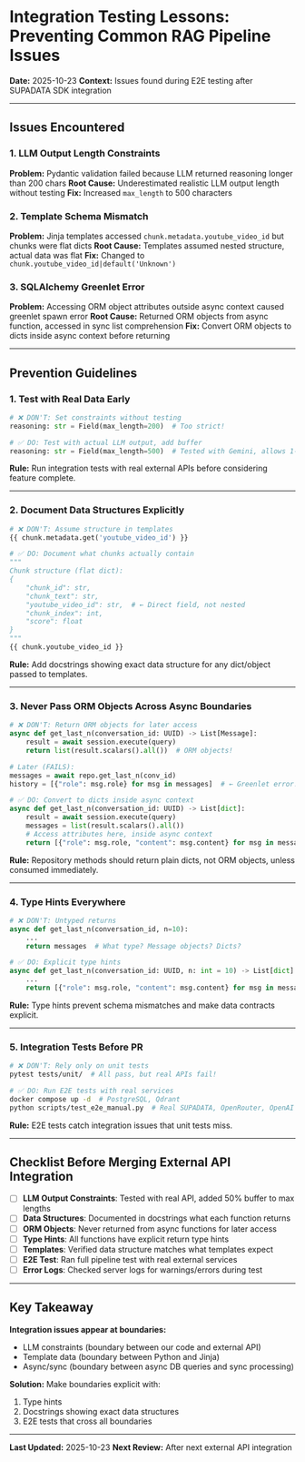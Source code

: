# Integration Testing Lessons: Preventing Common RAG Pipeline Issues

**Date:** 2025-10-23
**Context:** Issues found during E2E testing after SUPADATA SDK integration

---

## Issues Encountered

### 1. LLM Output Length Constraints
**Problem:** Pydantic validation failed because LLM returned reasoning longer than 200 chars
**Root Cause:** Underestimated realistic LLM output length without testing
**Fix:** Increased `max_length` to 500 characters

### 2. Template Schema Mismatch
**Problem:** Jinja templates accessed `chunk.metadata.youtube_video_id` but chunks were flat dicts
**Root Cause:** Templates assumed nested structure, actual data was flat
**Fix:** Changed to `chunk.youtube_video_id|default('Unknown')`

### 3. SQLAlchemy Greenlet Error
**Problem:** Accessing ORM object attributes outside async context caused greenlet spawn error
**Root Cause:** Returned ORM objects from async function, accessed in sync list comprehension
**Fix:** Convert ORM objects to dicts inside async context before returning

---

## Prevention Guidelines

### 1. **Test with Real Data Early**
```python
# ❌ DON'T: Set constraints without testing
reasoning: str = Field(max_length=200)  # Too strict!

# ✅ DO: Test with actual LLM output, add buffer
reasoning: str = Field(max_length=500)  # Tested with Gemini, allows 1-2 sentences
```

**Rule:** Run integration tests with real external APIs before considering feature complete.

---

### 2. **Document Data Structures Explicitly**
```python
# ❌ DON'T: Assume structure in templates
{{ chunk.metadata.get('youtube_video_id') }}

# ✅ DO: Document what chunks actually contain
"""
Chunk structure (flat dict):
{
    "chunk_id": str,
    "chunk_text": str,
    "youtube_video_id": str,  # ← Direct field, not nested
    "chunk_index": int,
    "score": float
}
"""
{{ chunk.youtube_video_id }}
```

**Rule:** Add docstrings showing exact data structure for any dict/object passed to templates.

---

### 3. **Never Pass ORM Objects Across Async Boundaries**
```python
# ❌ DON'T: Return ORM objects for later access
async def get_last_n(conversation_id: UUID) -> List[Message]:
    result = await session.execute(query)
    return list(result.scalars().all())  # ORM objects!

# Later (FAILS):
messages = await repo.get_last_n(conv_id)
history = [{"role": msg.role} for msg in messages]  # ← Greenlet error!

# ✅ DO: Convert to dicts inside async context
async def get_last_n(conversation_id: UUID) -> List[dict]:
    result = await session.execute(query)
    messages = list(result.scalars().all())
    # Access attributes here, inside async context
    return [{"role": msg.role, "content": msg.content} for msg in messages]
```

**Rule:** Repository methods should return plain dicts, not ORM objects, unless consumed immediately.

---

### 4. **Type Hints Everywhere**
```python
# ❌ DON'T: Untyped returns
async def get_last_n(conversation_id, n=10):
    ...
    return messages  # What type? Message objects? Dicts?

# ✅ DO: Explicit type hints
async def get_last_n(conversation_id: UUID, n: int = 10) -> List[dict]:
    ...
    return [{"role": msg.role, "content": msg.content} for msg in messages]
```

**Rule:** Type hints prevent schema mismatches and make data contracts explicit.

---

### 5. **Integration Tests Before PR**
```bash
# ❌ DON'T: Rely only on unit tests
pytest tests/unit/  # All pass, but real APIs fail!

# ✅ DO: Run E2E tests with real services
docker compose up -d  # PostgreSQL, Qdrant
python scripts/test_e2e_manual.py  # Real SUPADATA, OpenRouter, OpenAI APIs
```

**Rule:** E2E tests catch integration issues that unit tests miss.

---

## Checklist Before Merging External API Integration

- [ ] **LLM Output Constraints**: Tested with real API, added 50% buffer to max lengths
- [ ] **Data Structures**: Documented in docstrings what each function returns
- [ ] **ORM Objects**: Never returned from async functions for later access
- [ ] **Type Hints**: All functions have explicit return type hints
- [ ] **Templates**: Verified data structure matches what templates expect
- [ ] **E2E Test**: Ran full pipeline test with real external services
- [ ] **Error Logs**: Checked server logs for warnings/errors during test

---

## Key Takeaway

**Integration issues appear at boundaries:**
- LLM constraints (boundary between our code and external API)
- Template data (boundary between Python and Jinja)
- Async/sync (boundary between async DB queries and sync processing)

**Solution:** Make boundaries explicit with:
1. Type hints
2. Docstrings showing exact data structures
3. E2E tests that cross all boundaries

---

**Last Updated:** 2025-10-23
**Next Review:** After next external API integration
